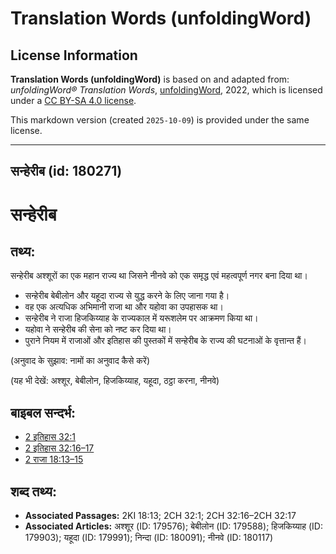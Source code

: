# Translation Words (unfoldingWord)

## License Information

**Translation Words (unfoldingWord)** is based on and adapted from: _unfoldingWord® Translation Words_, [unfoldingWord](https://unfoldingword.org/utw), 2022, which is licensed under a [CC BY-SA 4.0 license](https://creativecommons.org/licenses/by-sa/4.0/legalcode.en).

This markdown version (created `2025-10-09`) is provided under the same license.



--------------------------------

## सन्हेरीब (id: 180271)

सन्हेरीब
========

तथ्य:
-----

सन्हेरीब अश्शूरों का एक महान राज्य था जिसने नीनवे को एक समृद्ध एवं महत्वपूर्ण नगर बना दिया था।

* सन्हेरीब बेबीलोन और यहूदा राज्य से युद्ध करने के लिए जाना गया है।
* वह एक अत्यधिक अभिमानी राजा था और यहोवा का उपहासक था।
* सन्हेरीब ने राजा हिजकिय्याह के राज्यकाल में यरूशलेम पर आक्रमण किया था।
* यहोवा ने सन्हेरीब की सेना को नष्ट कर दिया था।
* पुराने नियम में राजाओं और इतिहास की पुस्तकों में सन्हेरीब के राज्य की घटनाओं के वृत्तान्त हैं।

(अनुवाद के सुझाव: नामों का अनुवाद कैसे करें)

(यह भी देखें: अश्शूर, बेबीलोन, हिजकिय्याह, यहूदा, ठट्ठा करना, नीनवे)

बाइबल सन्दर्भ:
--------------

* [2 इतिहास 32:1](https://ref.ly/2Chr0:0)
* [2 इतिहास 32:16–17](https://ref.ly/2Chr0:0)
* [2 राजा 18:13–15](https://ref.ly/2Kgs0:0)

शब्द तथ्य:
----------

* **Associated Passages:** 2KI 18:13; 2CH 32:1; 2CH 32:16–2CH 32:17
* **Associated Articles:** अश्शूर (ID: 179576); बेबीलोन (ID: 179588); हिजकिय्याह (ID: 179903); यहूदा (ID: 179991); निन्दा (ID: 180091); नीनवे (ID: 180117)

